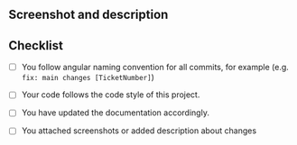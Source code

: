 <!--- Provide a general summary of your changes in the title above -->

## Screenshot and description 

<!---
  Describe your changes in detail.
  Why is this change required? What problem does it solve?
  If it fixes an open issue, please link to the issue here.
-->

## Checklist

<!---
  Go over all the following points, and put an `x` in all the boxes that apply.
  If you're unsure about any of these, don't hesitate to ask.
  We're here to help!
-->

- [ ] You follow angular naming convention for all commits, for example (e.g. `fix: main changes [TicketNumber]`)
- [ ] Your code follows the code style of this project.
- [ ] You have updated the documentation accordingly.
- [ ] You attached screenshots or added description about changes

